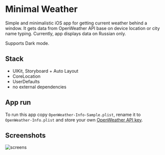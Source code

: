 # Minimal Weather

Simple and minimalistic iOS app for getting current weather behind a window. It gets data from OpenWeather API base on device location or city name typing.
Currently, app displays data on Russian only.

Supports Dark mode.

## Stack
- UIKit, Storyboard + Auto Layout
- CoreLocation
- UserDefaults
- no external dependencies

## App run
To run this app copy `OpenWeather-Info-Sample.plist`, rename it to `OpenWeather-Info.plist` and store your own [OpenWeather API key](https://openweathermap.org/appid).

## Screenshots
![screens](https://user-images.githubusercontent.com/94740981/142757926-10211a4c-b773-4eeb-8270-9e1ddaad76a3.jpg)